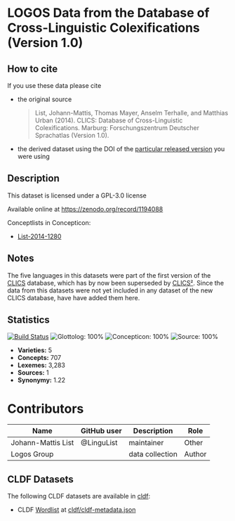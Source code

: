 # LOGOS Data from the Database of Cross-Linguistic Colexifications (Version 1.0)

## How to cite

If you use these data please cite
- the original source
  > List, Johann-Mattis, Thomas Mayer, Anselm Terhalle, and Matthias Urban (2014). CLICS: Database of Cross-Linguistic Colexifications. Marburg: Forschungszentrum Deutscher Sprachatlas (Version 1.0).
- the derived dataset using the DOI of the [particular released version](../../releases/) you were using

## Description


This dataset is licensed under a GPL-3.0 license

Available online at https://zenodo.org/record/1194088


Conceptlists in Concepticon:
- [List-2014-1280](https://concepticon.clld.org/contributions/List-2014-1280)
## Notes

The five languages in this datasets were part of the first version of the [CLICS](https://clics.lingpy.org) database, which has by now been superseded by [CLICS²](https://clics.clld.org). Since the data from this datasets were not yet included in any dataset of the new CLICS database, have have added them here.



## Statistics


[![Build Status](https://travis-ci.org/lexibank/logos.svg?branch=master)](https://travis-ci.org/lexibank/logos)
![Glottolog: 100%](https://img.shields.io/badge/Glottolog-100%25-brightgreen.svg "Glottolog: 100%")
![Concepticon: 100%](https://img.shields.io/badge/Concepticon-100%25-brightgreen.svg "Concepticon: 100%")
![Source: 100%](https://img.shields.io/badge/Source-100%25-brightgreen.svg "Source: 100%")

- **Varieties:** 5
- **Concepts:** 707
- **Lexemes:** 3,283
- **Sources:** 1
- **Synonymy:** 1.22

# Contributors

Name | GitHub user | Description | Role
--- | --- | --- | --- 
Johann-Mattis List | @LinguList | maintainer | Other
Logos Group | | data collection | Author




## CLDF Datasets

The following CLDF datasets are available in [cldf](cldf):

- CLDF [Wordlist](https://github.com/cldf/cldf/tree/master/modules/Wordlist) at [cldf/cldf-metadata.json](cldf/cldf-metadata.json)